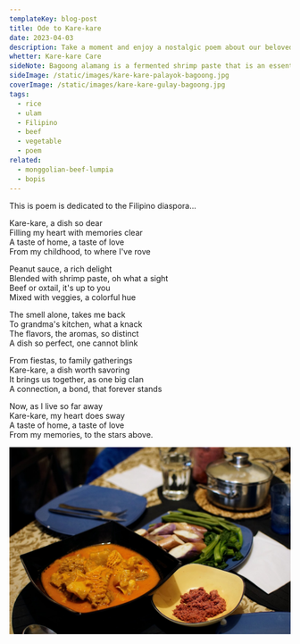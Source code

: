 ```yaml
---
templateKey: blog-post
title: Ode to Kare-kare
date: 2023-04-03
description: Take a moment and enjoy a nostalgic poem about our beloved Kare-kare, a traditional Filipino stew made with a rich and savory peanut sauce, vegetables and a variety of meats such as oxtail, beef, or tripe.
whetter: Kare-kare Care
sideNote: Bagoong alamang is a fermented shrimp paste that is an essential ingredient in many Filipino dishes, including beef kare-kare. It is a salty and savory condiment that adds depth of flavor to the dish and serves as a perfect complement to the richness of the peanut sauce. The combination of the creamy peanut sauce and the salty, umami-rich bagoong alamang is what makes beef kare-kare such a beloved and unique dish in Filipino cuisine.
sideImage: /static/images/kare-kare-palayok-bagoong.jpg
coverImage: /static/images/kare-kare-gulay-bagoong.jpg
tags:
  - rice
  - ulam
  - Filipino
  - beef
  - vegetable
  - poem
related:
  - monggolian-beef-lumpia
  - bopis
---
```

This is poem is dedicated to the Filipino diaspora...

Kare-kare, a dish so dear\
Filling my heart with memories clear\
A taste of home, a taste of love\
From my childhood, to where I've rove

Peanut sauce, a rich delight\
Blended with shrimp paste, oh what a sight\
Beef or oxtail, it's up to you\
Mixed with veggies, a colorful hue

The smell alone, takes me back\
To grandma's kitchen, what a knack\
The flavors, the aromas, so distinct\
A dish so perfect, one cannot blink

From fiestas, to family gatherings\
Kare-kare, a dish worth savoring\
It brings us together, as one big clan\
A connection, a bond, that forever stands

Now, as I live so far away\
Kare-kare, my heart does sway\
A taste of home, a taste of love\
From my memories, to the stars above.

![Pinakbet served in a bowl](/static/images/kare-kare-table.jpg)

